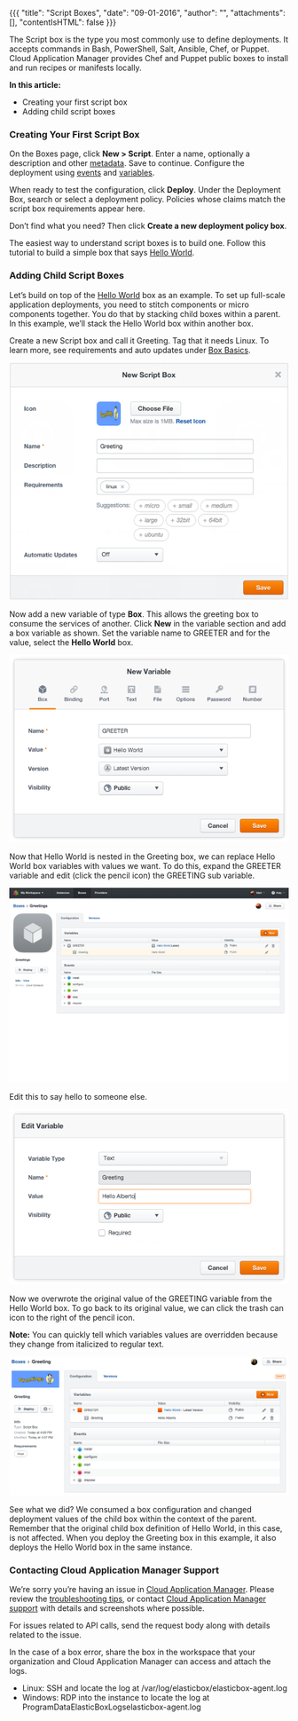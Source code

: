 {{{
"title": "Script Boxes",
"date": "09-01-2016",
"author": "",
"attachments": [],
"contentIsHTML": false
}}}

The Script box is the type you most commonly use to define deployments. It accepts commands in Bash, PowerShell, Salt, Ansible, Chef, or Puppet. Cloud Application Manager provides Chef and Puppet public boxes to install and run recipes or manifests locally.

**In this article:**

* Creating your first script box
* Adding child script boxes

### Creating Your First Script Box

On the Boxes page, click **New > Script**. Enter a name, optionally a description and other [metadata](./boxes.md). Save to continue. Configure the deployment using [events](./start-stop-and-upgrade-boxes.md) and [variables](./parameterizing-boxes-with-variables.md).

When ready to test the configuration, click **Deploy**. Under the Deployment Box, search or select a deployment policy. Policies whose claims match the script box requirements appear here.

Don’t find what you need? Then click **Create a new deployment policy box**.

The easiest way to understand script boxes is to build one. Follow this tutorial to build a simple box that says [Hello World](//www.ctl.io/guides/).

### Adding Child Script Boxes

Let’s build on top of the [Hello World](//www.ctl.io/guides/) box as an example. To set up full-scale application deployments, you need to stitch components or micro components together. You do that by stacking child boxes within a parent. In this example, we’ll stack the Hello World box within another box.

Create a new Script box and call it Greeting. Tag that it needs Linux. To learn more, see requirements and auto updates under [Box Basics](./boxes.md).

![scriptboxes1.png](../images/cloud-application-manager/scriptboxes1.png)

Now add a new variable of type **Box**. This allows the greeting box to consume the services of another. Click **New** in the variable section and add a box variable as shown. Set the variable name to GREETER and for the value, select the **Hello World** box.

![scriptboxes2.png](../images/cloud-application-manager/scriptboxes2.png)

Now that Hello World is nested in the Greeting box, we can replace Hello World box variables with values we want. To do this, expand the GREETER variable and edit (click the pencil icon) the GREETING sub variable.

![scriptboxes3.png](../images/cloud-application-manager/scriptboxes3.png)

Edit this to say hello to someone else.

![scriptboxes4.png](../images/cloud-application-manager/scriptboxes4.png)

Now we overwrote the original value of the GREETING variable from the Hello World box. To go back to its original value, we can click the trash can icon to the right of the pencil icon.

**Note:** You can quickly tell which variables values are overridden because they change from italicized to regular text.

![scriptboxes5.png](../images/cloud-application-manager/scriptboxes5.png)

See what we did? We consumed a box configuration and changed deployment values of the child box within the context of the parent. Remember that the original child box definition of Hello World, in this case, is not affected. When you deploy the Greeting box in this example, it also deploys the Hello World box in the same instance.

### Contacting Cloud Application Manager Support

We’re sorry you’re having an issue in [Cloud Application Manager](//www.ctl.io/cloud-application-manager/). Please review the [troubleshooting tips](./troubleshooting-tips.md), or contact [Cloud Application Manager support](mailto:support@elasticbox.com) with details and screenshots where possible.

For issues related to API calls, send the request body along with details related to the issue.

In the case of a box error, share the box in the workspace that your organization and Cloud Application Manager can access and attach the logs.
* Linux: SSH and locate the log at /var/log/elasticbox/elasticbox-agent.log
* Windows: RDP into the instance to locate the log at ProgramDataElasticBoxLogselasticbox-agent.log
